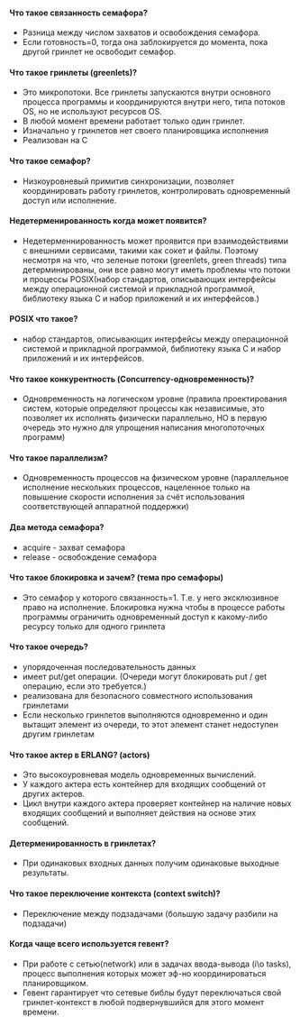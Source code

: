#### Что такое связанность семафора?
- Разница между числом захватов и освобождения семафора.
- Если готовность=0, тогда она заблокируется до момента, пока другой гринлет не освободит семафор.

#### Что такое гринлеты (greenlets)?
- Это микропотоки. Все гринлеты запускаются внутри основного процесса программы и координируются внутри него, типа потоков OS, но не используют ресурсов OS.
- В любой момент времени работает только один гринлет.
- Изначально у гринлетов нет своего планировщика исполнения
- Реализован на С

#### Что такое семафор?
- Низкоуровневый примитив синхронизации, позволяет координировать работу гринлетов, контролировать одновременный доступ или исполнение.

#### Недетерменированность когда может появится?
- Недетерменнированность может проявится при взаимодействиями с внешними сервисами, такими как сокет и файлы. Поэтому несмотря на что, что зеленые потоки (greenlets, green threads) типа детерминированы, они все равно могут иметь проблемы что потоки и процессы POSIX(набор стандартов, описывающих интерфейсы между операционной системой и прикладной программой, библиотеку языка C и набор приложений и их интерфейсов.)

#### POSIX что такое?
- набор стандартов, описывающих интерфейсы между операционной системой и прикладной программой, библиотеку языка C и набор приложений и их интерфейсов.

#### Что такое конкурентность (Concurrency-одновременность)?
- Одновременность на логическом уровне (правила проектирования систем, которые определяют процессы как независимые, это позволяет их исполнять физически параллельно, НО в первую очередь это нужно для упрощения написания многопоточных программ)

#### Что такое параллелизм?
- Одновременность процессов на физическом уровне  (параллельное исполнение нескольких процессов, нацеленное только на повышение скорости исполнения за счёт использования соответствующей аппаратной поддержки)

#### Два метода семафора?
- acquire - захват семафора
- release - освобождение семафора

#### Что такое блокировка и зачем? (тема про семафоры)
- Это семафор у которого связанность=1. Т.е. у него эксклюзивное право на исполнение.
Блокировка нужна чтобы в процессе работы программы ограничить одновременный доступ к какому-либо ресурсу только для одного гринлета

#### Что такое очередь?
- упорядоченная последовательность данных
- имеет put/get операции. (Очереди могут блокировать put / get операцию, если это требуется.)
- реализована для безопасного совместного использования гринлетами
- Если несколько гринлетов выполняются одновременно и один вытащит элемент из очереди, то этот элемент станет недоступен другим гринлетам

#### Что такое актер в ERLANG? (actors)
- Это высокоуровневая модель одновременных вычислений.
- У каждого актера есть контейнер для входящих сообщений от других актеров.
- Цикл внутри каждого актера проверяет контейнер на наличие новых входящих сообщений и выполняет действия на основе этих сообщений.

#### Детерменированность в гринлетах?
- При одинаковых входных данных получим одинаковые выходные результаты.

#### Что такое переключение контекста (context switch)?
- Переключение между подзадачами (большую задачу разбили на подзадачи)

#### Когда чаще всего используется гевент?
- При работе с сетью(network) или в задачах ввода-вывода (i\o tasks), процесс выполнения которых может эф-но координироваться планировщиком.
- Гевент гарантирует что сетевые библы будут переключаться свой гринлет-контекст в любой подвернувшийся для этого момент времени.
